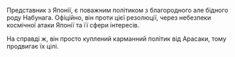 Представник з Японії, є поважним політиком з благородного але бідного роду Набунага. Офіційно, він проти цієї резолюції, через небезпеки космічної атаки Японії та її сфери інтересів.

На справді ж, він просто куплений карманний політик від Арасаки, тому продвигає їх цілі.